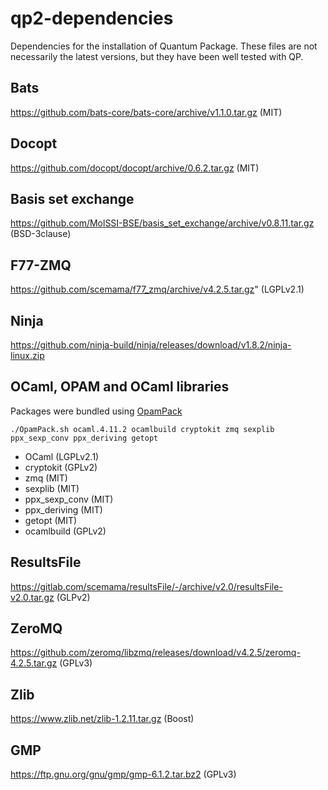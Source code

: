 # qp2-dependencies

Dependencies for the installation of Quantum Package. These files are not
necessarily the latest versions, but they have been well tested with QP.

## Bats
https://github.com/bats-core/bats-core/archive/v1.1.0.tar.gz
(MIT)

## Docopt
https://github.com/docopt/docopt/archive/0.6.2.tar.gz
(MIT)

## Basis set exchange
https://github.com/MolSSI-BSE/basis_set_exchange/archive/v0.8.11.tar.gz
(BSD-3clause)

## F77-ZMQ
https://github.com/scemama/f77_zmq/archive/v4.2.5.tar.gz"
(LGPLv2.1)

## Ninja
https://github.com/ninja-build/ninja/releases/download/v1.8.2/ninja-linux.zip

## OCaml, OPAM and OCaml libraries
Packages were bundled using [OpamPack](https://github.com/scemama/OpamPack)
```
./OpamPack.sh ocaml.4.11.2 ocamlbuild cryptokit zmq sexplib ppx_sexp_conv ppx_deriving getopt
```
- OCaml (LGPLv2.1)
- cryptokit (GPLv2)
- zmq (MIT)
- sexplib (MIT)
- ppx_sexp_conv (MIT)
- ppx_deriving (MIT)
- getopt (MIT)
- ocamlbuild (GPLv2)

## ResultsFile
https://gitlab.com/scemama/resultsFile/-/archive/v2.0/resultsFile-v2.0.tar.gz
(GLPv2)

## ZeroMQ
https://github.com/zeromq/libzmq/releases/download/v4.2.5/zeromq-4.2.5.tar.gz
(GPLv3)

## Zlib
https://www.zlib.net/zlib-1.2.11.tar.gz
(Boost)


## GMP
https://ftp.gnu.org/gnu/gmp/gmp-6.1.2.tar.bz2
(GPLv3)





